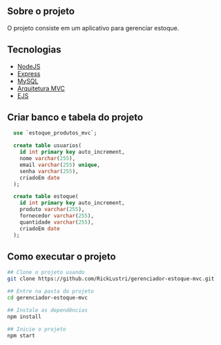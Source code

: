 ## Sobre o projeto
O projeto consiste em um aplicativo para gerenciar estoque.

## Tecnologias
- [NodeJS](https://nodejs.org/pt)
- [Express](https://expressjs.com/pt-br/)
- [MySQL](https://www.mysql.com/)
- [Arquitetura MVC](https://www.devmedia.com.br/introducao-ao-padrao-mvc/29308)
- [EJS](https://ejs.co/)

## Criar banco e tabela do projeto
```sql
  use `estoque_produtos_mvc`;

  create table usuarios(
    id int primary key auto_increment,
    nome varchar(255),
    email varchar(255) unique,
    senha varchar(255),
    criadoEm date
  );

  create table estoque(
    id int primary key auto_increment,
    produto varchar(255),
    fornecedor varchar(255),
    quantidade varchar(255),
    criadoEm date
  );
```

## Como executar o projeto
```bash
## Clone o projeto usando 
git clone https://github.com/RickLustri/gerenciador-estoque-mvc.git

## Entre na pasta do projeto 
cd gerenciador-estoque-mvc

## Instale as dependências
npm install

## Inicie o projeto
npm start
```